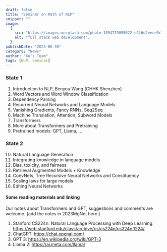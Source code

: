 ```yaml
---
draft: false
title: "Seminar on Math of NLP"
snippet: ""
image:
  {
    src: "https://images.unsplash.com/photo-1594729095022-e2f6d2eece9c?crop=entropy&cs=tinysrgb&fit=max&fm=jpg&ixid=MnwxfDB8MXxyYW5kb218MHx8Y29kZXx8fHx8fDE2Nzg4OTQ2MDc&ixlib=rb-4.0.3&q=80&w=1080",
    alt: "full stack web development",
  }
publishDate: "2023-06-30"
category: "News"
author: "Xu's Team"
tags: [NLP, seminar]
---
```


### **State 1**
1. Introduction to NLP, Benyou Wang (CHHK Shenzhen)  
2. Word Vectors and Word Window Classification  
3. Dependency Parsing  
4. Recurrent Neural Networks and Language Models  
5. Vanishing Gradients, Fancy RNNs, Seq2Seq  
6. Machine Translation, Attention, Subword Models  
7. Transformers  
8. More about Transformers and Pretraining  
9. Pretrained models: GPT, Llama, …  


### **State 2**
10. Natural Language Generation  
11. Integrating knowledge in language models  
12. Bias, toxicity, and fairness  
13. Retrieval Augmented Models + Knowledge  
14. ConvNets, Tree Recursive Neural Networks and Constituency  
15. Scaling laws for large models  
16. Editing Neural Networks  


#### **Some reading materials and linking**
Our notes about Transformers and GPT, suggestions and comments are welcome. (add the notes in 2023MgNet here.)  

1. Stanford CS224n: Natural Language Processing with Deep Learning: https://web.stanford.edu/class/archive/cs/cs224n/cs224n.1224/  
2. ChatGPT: https://chat.openai.com/  
3. GPT 3: https://en.wikipedia.org/wiki/GPT-3  
4. Llama 2: https://ai.meta.com/llama/  
